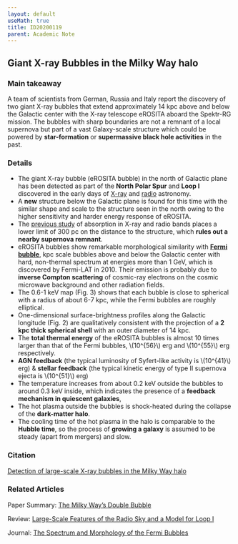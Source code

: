 ```yaml
---
layout: default
useMath: true
title: ID20200119
parent: Academic Note
---
```


<script type="text/javascript" id="MathJax-script" async
   src="https://cdn.jsdelivr.net/npm/mathjax@3/es5/tex-mml-chtml.js">
MathJax = {
  chtml: {mathmlSpacing: true}
};
 </script>

## Giant X-ray Bubbles in the Milky Way halo

### Main takeaway

A team of scientists from German, Russia and Italy report the discovery of two giant X-ray bubbles that extend approximately 14 kpc above and below the Galactic center with the X-ray telescope eROSITA aboard the Spektr-RG mission. The bubbles with sharp boundaries are not a remnant of a local supernova but part of a vast Galaxy-scale structure which could be powered by **star-formation** or **supermassive black hole activities** in the past. 

### Details

* The giant X-ray bubble (eROSITA bubble) in the north of Galactic plane has been detected as part of the **North Polar Spur** and **Loop I** discovered in the early days of [X-ray](https://ui.adsabs.harvard.edu/abs/1995A%26A...294L..25E/abstract) and [radio](https://ui.adsabs.harvard.edu/abs/1971A%26A....14..359B/abstract) astronomy. 
* A **new** structure below the Galactic plane is found for this time with the similar shape and scale to the structure seen in the north owing to the higher sensitivity and harder energy response of eROSITA.
* The [previous study](https://arxiv.org/abs/1609.03813) of absorption in X-ray and radio bands places a lower limit of 300 pc on the distance to the structure, which **rules out a nearby supernova remnant**.
* eROSITA bubbles show remarkable morphological similarity with [**Fermi bubble**](https://arxiv.org/abs/1005.5480), kpc scale bubbles above and below the Galactic center with hard, non-thermal spectrum at energies more than 1 GeV, which is discovered by Fermi-LAT in 2010. Their emission is probably due to **inverse Compton scattering** of cosmic-ray electrons on the cosmic microwave background and other radiation fields.
* The 0.6-1 keV map (Fig. 3) shows that each bubble is close to spherical with a radius of about 6-7 kpc, while the Fermi bubbles are roughly elliptical.
* One-dimensional surface-brightness profiles along the Galactic longitude (Fig. 2) are qualitatively consistent with the projection of a **2 kpc thick spherical shell** with an outer diameter of 14 kpc.
* The **total thermal energy** of the eROSITA bubbles is almost 10 times larger than that of the Fermi bubbles, \\(10^{56}\\) erg and \\(10^{55}\\) erg respectively.
* **AGN feedback** (the typical luminosity of Syfert-like activity is \\(10^{41}\\) erg) & **stellar feedback** (the typical kinetic energy of type II supernova ejecta is \\(10^{51}\\) erg)
* The temperature increases from about 0.2 keV outside the bubbles to around 0.3 keV inside, which indicates the presence of a **feedback mechanism in quiescent galaxies**, 
* The hot plasma outside the bubbles is shock-heated during the collapse of the **dark-matter halo**. 
* The cooling time of the hot plasma in the halo is comparable to the **Hubble time**, so the process of **growing a galaxy** is assumed to be steady (apart from mergers) and slow. 

### Citation

[Detection of large-scale X-ray bubbles in the Milky Way halo](https://arxiv.org/pdf/2012.05840.pdf)

### Related Articles

Paper Summary: [The Milky Way’s Double Bubble](https://astrobites.org/2020/12/19/xray-fermi-bubbles/)

Review: [Large-Scale Features of the Radio Sky and a Model for Loop I](https://inspirehep.net/files/7c7717597a3315954ba48e66f125c67c)

Journal: [The Spectrum and Morphology of the Fermi Bubbles](https://ui.adsabs.harvard.edu/abs/2014ApJ...793...64A/abstract)
